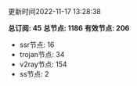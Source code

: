 更新时间2022-11-17 13:28:38

**总订阅: 45**
**总节点: 1186**
**有效节点: 206**
- ssr节点: 16
- trojan节点: 34
- v2ray节点: 154
- ss节点: 2
